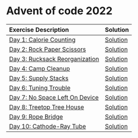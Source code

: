 # Advent of code 2022


|Exercise Description|Solution|
|:---|:---|
|[Day 1: Calorie Counting](https://adventofcode.com/2022/day/1)   |[Solution](https://github.com/dschenck/Advent-of-Code/blob/master/2022/Day%2001/Solution.ipynb)|
|[Day 2: Rock Paper Scissors](https://adventofcode.com/2022/day/2)|[Solution](https://github.com/dschenck/Advent-of-Code/blob/master/2022/Day%2002/Solution.ipynb)|
|[Day 3: Rucksack Reorganization](https://adventofcode.com/2022/day/3)|[Solution](https://github.com/dschenck/Advent-of-Code/blob/master/2022/Day%2003/Solution.ipynb)|
|[Day 4: Camp Cleanup](https://adventofcode.com/2022/day/4)|[Solution](https://github.com/dschenck/Advent-of-Code/blob/master/2022/Day%2004/Solution.ipynb)|
|[Day 5: Supply Stacks](https://adventofcode.com/2022/day/5)|[Solution](https://github.com/dschenck/Advent-of-Code/blob/master/2022/Day%2005/Solution.ipynb)|
|[Day 6: Tuning Trouble](https://adventofcode.com/2022/day/6)|[Solution](https://github.com/dschenck/Advent-of-Code/blob/master/2022/Day%2006/Solution.ipynb)|
|[Day 7: No Space Left On Device](https://adventofcode.com/2022/day/7)|[Solution](https://github.com/dschenck/Advent-of-Code/blob/master/2022/Day%2007/Solution.ipynb)|
|[Day 8: Treetop Tree House](https://adventofcode.com/2022/day/8)|[Solution](https://github.com/dschenck/Advent-of-Code/blob/master/2022/Day%2008/Solution.ipynb)|
|[Day 9: Rope Bridge](https://adventofcode.com/2022/day/9)|[Solution](https://github.com/dschenck/Advent-of-Code/blob/master/2022/Day%2009/Solution.ipynb)|
|[Day 10: Cathode-Ray Tube](https://adventofcode.com/2022/day/9)|[Solution](https://github.com/dschenck/Advent-of-Code/blob/master/2022/Day%2010/Solution.ipynb)|
